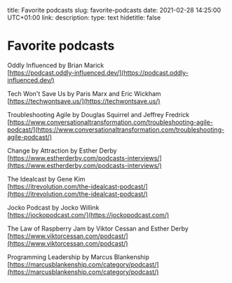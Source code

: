 title: Favorite podcasts
slug: favorite-podcasts
date: 2021-02-28 14:25:00 UTC+01:00
link: 
description: 
type: text
hidetitle: false


# Favorite podcasts

Oddly Influenced by Brian Marick  
[https://podcast.oddly-influenced.dev/](https://podcast.oddly-influenced.dev/)

Tech Won't Save Us by Paris Marx and Eric Wickham  
[https://techwontsave.us/](https://techwontsave.us/)

Troubleshooting Agile by Douglas Squirrel and Jeffrey Fredrick  
[https://www.conversationaltransformation.com/troubleshooting-agile-podcast/](https://www.conversationaltransformation.com/troubleshooting-agile-podcast/)

Change by Attraction by Esther Derby  
[https://www.estherderby.com/podcasts-interviews/](https://www.estherderby.com/podcasts-interviews/)

The Idealcast by Gene Kim  
[https://itrevolution.com/the-idealcast-podcast/](https://itrevolution.com/the-idealcast-podcast/)

Jocko Podcast by Jocko Willink  
[https://jockopodcast.com/](https://jockopodcast.com/)

The Law of Raspberry Jam by Viktor Cessan and Esther Derby  
[https://www.viktorcessan.com/podcast/](https://www.viktorcessan.com/podcast/)

Programming Leadership by Marcus Blankenship  
[https://marcusblankenship.com/category/podcast/](https://marcusblankenship.com/category/podcast/)

